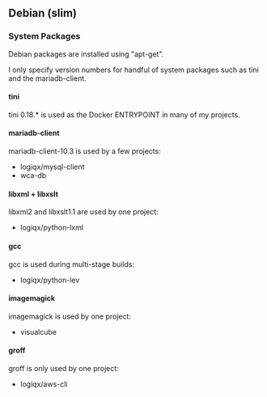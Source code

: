 ## Debian (slim)

### System Packages

Debian packages are installed using "apt-get".

I only specify version numbers for  handful of system packages such as tini and the mariadb-client.



#### tini

tini 0.18.\* is used as the Docker ENTRYPOINT in many of my projects.



#### mariadb-client

mariadb-client-10.3 is used by a few projects:

- logiqx/mysql-client
- wca-db



#### libxml + libxslt

libxml2 and libxslt1.1 are used by one project:

- logiqx/python-lxml



#### gcc

gcc is used during multi-stage builds:

- logiqx/python-lev



#### imagemagick

imagemagick is used by one project:

- visualcube



#### groff

groff is only used by one project:

- logiqx/aws-cli

